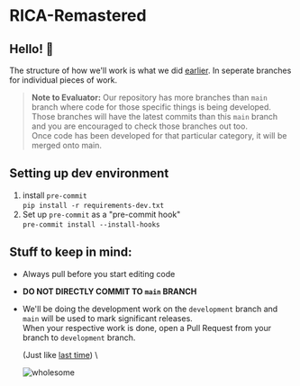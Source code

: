 # RICA-Remastered

## Hello! 👋

The structure of how we'll work is what we did
[earlier](<(https://github.com/TeamRocketBalleBalle/Ricktionary)>). In seperate
branches for individual pieces of work.

> **Note to Evaluator:** Our repository has more branches than `main` branch
> where code for those specific things is being developed. Those branches will
> have the latest commits than this `main` branch and you are encouraged to
> check those branches out too. \
> Once code has been developed for that particular category, it will be merged onto
> main.

## Setting up dev environment

1. install `pre-commit` \
   `pip install -r requirements-dev.txt`
2. Set up `pre-commit` as a "pre-commit hook" \
   `pre-commit install --install-hooks`

## Stuff to keep in mind:

-   Always pull before you start editing code
-   **DO NOT DIRECTLY COMMIT TO `main` BRANCH**
-   We'll be doing the development work on the `development` branch and `main`
    will be used to mark significant releases. \
     When your respective work is done, open a Pull Request from your branch to
    `development` branch.

    (Just like [last time](https://github.com/TeamRocketBalleBalle/Ricktionary))
    \

    ![wholesome](https://cdn.discordapp.com/attachments/794508344441700382/886658678437056522/wholesome_seal_of_approval.png)
